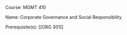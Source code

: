 




Course: MGMT 410

Name: Corporate Governance and Social Responsibility

Prerequisite(s): [[ORG 301]]